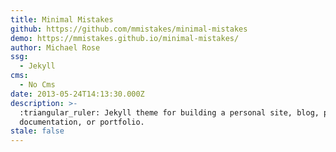 ```yaml
---
title: Minimal Mistakes
github: https://github.com/mmistakes/minimal-mistakes
demo: https://mmistakes.github.io/minimal-mistakes/
author: Michael Rose
ssg:
  - Jekyll
cms:
  - No Cms
date: 2013-05-24T14:13:30.000Z
description: >-
  :triangular_ruler: Jekyll theme for building a personal site, blog, project
  documentation, or portfolio.
stale: false
---
```

